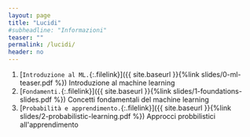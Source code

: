 ```yaml
---
layout: page
title: "Lucidi"
#subheadline: "Informazioni"
teaser: ""
permalink: /lucidi/
header: no
---
```


1. [`Introduzione al ML.`{:.filelink}]({{ site.baseurl }}{%link slides/0-ml-teaser.pdf %}) Introduzione al machine learning
1. [`Fondamenti.`{:.filelink}]({{ site.baseurl }}{%link slides/1-foundations-slides.pdf %}) Concetti fondamentali del machine learning
1. [`Probabilità e apprendimento.`{:.filelink}]({{ site.baseurl }}{%link slides/2-probabilistic-learning.pdf %}) Approcci probbilistici all'apprendimento
<!--
1. [`Bayes.`{:.filelink}]({{ site.baseurl }}{%link slides/bayesian.pdf %}) Fondamenti di statistica bayesiana
1. [`Inferenza.`{:.filelink}]({{ site.baseurl }}{%link slides/model_inference.pdf %}) Inferenza probabilistica
1. [`Regressione.`{:.filelink}]({{ site.baseurl }}{%link slides/regression.pdf %}) Regressione lineare
1. [`Classificazione lineare.`{:.filelink}]({{ site.baseurl }}{%link slides/linear_classification.pdf %}) Metodi di classificazione lineare
1. [`Naive Bayes.`{:.filelink}]({{ site.baseurl }}{%link slides/naive_bayes.pdf %}) Classificatori Naive Bayes
1. [`Classificazione probabilistica.`{:.filelink}]({{ site.baseurl }}{%link slides/probabilistic_classification.pdf %}) Metodi di classificazione lineare probabilistica: GDA, Logistic regression
1. [`Metodi non parametrici.`{:.filelink}]({{ site.baseurl }}{%link slides/nonparametric.pdf %}) Metodi non parametrici di classificazione e regressione
1. [`SVM.`{:.filelink}]({{ site.baseurl }}{%link slides/svm.pdf %}) Support vector machines
1. [`Kernel.`{:.filelink}]({{ site.baseurl }}{%link slides/kernel.pdf %}) Funzioni kernel
1. [`Reti neurali.`{:.filelink}]({{ site.baseurl }}{%link slides/neural_networks.pdf %}) Introduzione alle reti neurali
1. [`PCA.`{:.filelink}]({{ site.baseurl }}{%link slides/pca.pdf %}) Principal component analysis e LSA
1. [`Probabilistic PCA.`{:.filelink}]({{ site.baseurl }}{%link slides/prob_pca.pdf %}) Probabilistic PCA e Factor analysis
1. [`Decision trees.`{:.filelink}]({{ site.baseurl }}{%link slides/decision_trees.pdf %}) Alberi di decisione
1. [`Ensemble.`{:.filelink}]({{ site.baseurl }}{%link slides/ensemble.pdf %}) Bagging e boosting
1. [`Clustering.`{:.filelink}]({{ site.baseurl }}{%link slides/clustering.pdf %}) Clustering
1. [`Mixtures.`{:.filelink}]({{ site.baseurl }}{%link slides/mixtures.pdf %}) Mixture models e applicazione al clustering
-->
